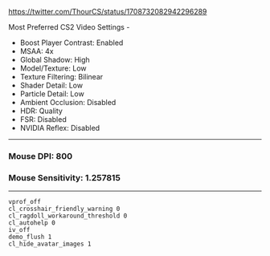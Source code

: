 https://twitter.com/ThourCS/status/1708732082942296289

Most Preferred CS2 Video Settings -
- Boost Player Contrast: Enabled
- MSAA: 4x
- Global Shadow: High
- Model/Texture: Low
- Texture Filtering: Bilinear
- Shader Detail: Low
- Particle Detail: Low
- Ambient Occlusion: Disabled
- HDR: Quality
- FSR: Disabled
- NVIDIA Reflex: Disabled

---

### Mouse DPI: 800
### Mouse Sensitivity: 1.257815

---
```
vprof_off
cl_crosshair_friendly_warning 0
cl_ragdoll_workaround_threshold 0
cl_autohelp 0
iv_off
demo_flush 1
cl_hide_avatar_images 1
```
